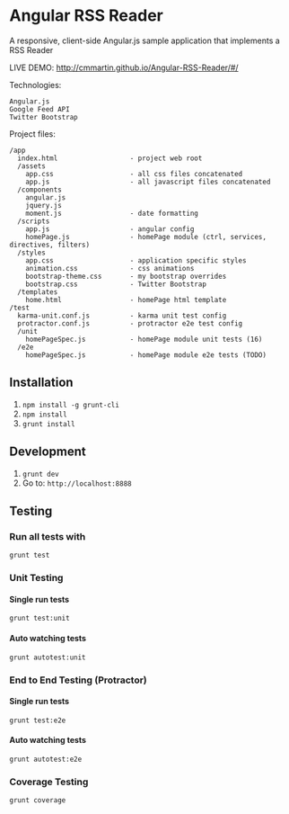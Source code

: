 # Angular RSS Reader

A responsive, client-side Angular.js sample application that implements a RSS Reader

LIVE DEMO: http://cmmartin.github.io/Angular-RSS-Reader/#/

Technologies:

    Angular.js
    Google Feed API
    Twitter Bootstrap

Project files:

    /app
      index.html                  - project web root
      /assets
        app.css                   - all css files concatenated
        app.js                    - all javascript files concatenated
      /components
        angular.js
        jquery.js
        moment.js                 - date formatting
      /scripts
        app.js                    - angular config
        homePage.js               - homePage module (ctrl, services, directives, filters)
      /styles
        app.css                   - application specific styles
        animation.css             - css animations
        bootstrap-theme.css       - my bootstrap overrides
        bootstrap.css             - Twitter Bootstrap
      /templates
        home.html                 - homePage html template
    /test
      karma-unit.conf.js          - karma unit test config
      protractor.conf.js          - protractor e2e test config
      /unit
        homePageSpec.js           - homePage module unit tests (16)
      /e2e
        homePageSpec.js           - homePage module e2e tests (TODO)

## Installation

1. `npm install -g grunt-cli`
2. `npm install`
3. `grunt install`

## Development

1. `grunt dev`
2. Go to: `http://localhost:8888`

## Testing

### Run all tests with
`grunt test` 

### Unit Testing

#### Single run tests
`grunt test:unit` 

#### Auto watching tests
`grunt autotest:unit`

### End to End Testing (Protractor)

#### Single run tests
`grunt test:e2e` 

#### Auto watching tests
`grunt autotest:e2e`

### Coverage Testing

`grunt coverage`
